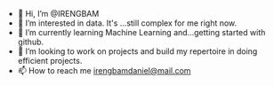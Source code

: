 - 👋 Hi, I’m @IRENGBAM
- 👀 I’m interested in data. It's ...still complex for me right now.
- 🌱 I’m currently learning Machine Learning and...getting started with github.
- 💞️ I’m looking to work on projects and build my repertoire in doing efficient projects. 
- 📫 How to reach me irengbamdaniel@mail.com

<!---
IRENGBAM/IRENGBAM is a ✨ special ✨ repository because its `README.md` (this file) appears on your GitHub profile.
You can click the Preview link to take a look at your changes.
--->
